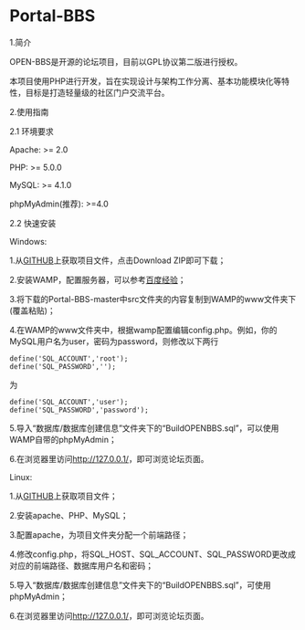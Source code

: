 Portal-BBS
==========
1.简介

  OPEN-BBS是开源的论坛项目，目前以GPL协议第二版进行授权。

  本项目使用PHP进行开发，旨在实现设计与架构工作分离、基本功能模块化等特性，目标是打造轻量级的社区门户交流平台。


2.使用指南

2.1 环境要求

  Apache: >= 2.0

  PHP: >= 5.0.0

  MySQL: >= 4.1.0

  phpMyAdmin(推荐): >=4.0


2.2 快速安装

Windows:

  1.从[GITHUB](https://github.com/NJUOPEN/Portal-BBS/)上获取项目文件，点击Download ZIP即可下载；

  2.安装WAMP，配置服务器，可以参考[百度经验](http://jingyan.baidu.com/article/22fe7ced7ba5403003617f60.html)；

  3.将下载的Portal-BBS-master中src文件夹的内容复制到WAMP的www文件夹下(覆盖粘贴)；

  4.在WAMP的www文件夹中，根据wamp配置编辑config.php。例如，你的MySQL用户名为user，密码为password，则修改以下两行

	define('SQL_ACCOUNT','root');
	define('SQL_PASSWORD','');
	
  为

	define('SQL_ACCOUNT','user');
	define('SQL_PASSWORD','password');

  5.导入“数据库/数据库创建信息”文件夹下的“BuildOPENBBS.sql”，可以使用WAMP自带的phpMyAdmin；

  6.在浏览器里访问<http://127.0.0.1/>，即可浏览论坛页面。


Linux:

  1.从[GITHUB](https://github.com/NJUOPEN/Portal-BBS/)上获取项目文件；

  2.安装apache、PHP、MySQL；

  3.配置apache，为项目文件夹分配一个前端路径；

  4.修改config.php，将SQL_HOST、SQL_ACCOUNT、SQL_PASSWORD更改成对应的前端路径、数据库用户名和密码；

  5.导入“数据库/数据库创建信息”文件夹下的“BuildOPENBBS.sql”，可使用phpMyAdmin；

  6.在浏览器里访问<http://127.0.0.1/>，即可浏览论坛页面。
